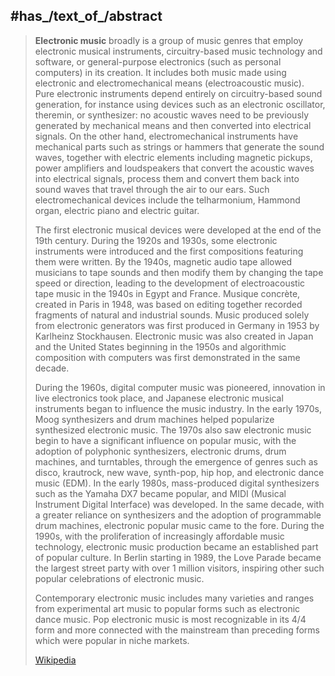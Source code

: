 ﻿---
aliases:
- "Electronic music"
has_id_wikidata: Q9778
instance_of: "[[_Standards/WikiData/WD~music genre,188451]]"
different_from: '[[_Standards/WikiData/WD~electronica,817138]]'
practiced_by: "[[_Standards/WikiData/WD~electronic musician,5358395]]"
topic_s_main_template: '[[_Standards/WikiData/WD~Template_Electronica,13501008]]'
topic_s_main_Wikimedia_portal: "[[_Standards/WikiData/WD~Portal_Electronic music,14615763]]"
described_by_source: "[[_Standards/WikiData/WD~DDEX AVS Data Dictionary Version 1,106615149]]"
subclass_of: '[[_Standards/WikiData/WD~music,115484611]]'
IAB_code: 351
exact_match: "http://service.ddex.net/dd/DD-AVS-001/dd/ddex_ElectronicMusic"
equivalent_class: "http://service.ddex.net/dd/DD-AVS-001/dd/ddex_ElectronicMusic"
Amazon_com_browse_node: 11974381
Commons_category: "Electronic music"
subreddit: electronicmusic
short_name: elektronisk
inception: "1920"
has_time_started: "1920"
image: "http://commons.wikimedia.org/wiki/Special:FilePath/1st%20commercial%20Moog%20synthesizer%20%281964%2C%20commissioned%20by%20the%20Alwin%20Nikolai%20Dance%20Theater%20of%20NY%29%20%40%20Stearns%20Collection%20%28Stearns%202035%29%2C%20University%20of%20Michigan.jpg"
---

## #has_/text_of_/abstract 

> **Electronic music** broadly is a group of music genres that employ electronic musical instruments, circuitry-based music technology and software, or general-purpose electronics (such as personal computers) in its creation. It includes both music made using electronic and electromechanical means (electroacoustic music). Pure electronic instruments depend entirely on circuitry-based sound generation, for instance using devices such as an electronic oscillator, theremin, or synthesizer: no acoustic waves need to be previously generated by mechanical means and then converted into electrical signals. On the other hand, electromechanical instruments have mechanical parts such as strings or hammers that generate the sound waves, together with electric elements including magnetic pickups, power amplifiers and loudspeakers that convert the acoustic waves into electrical signals, process them and convert them back into sound waves that travel through the air to our ears. Such electromechanical devices include the telharmonium, Hammond organ, electric piano and electric guitar.
>
> The first electronic musical devices were developed at the end of the 19th century. During the 1920s and 1930s, some electronic instruments were introduced and the first compositions featuring them were written. By the 1940s, magnetic audio tape allowed musicians to tape sounds and then modify them by changing the tape speed or direction, leading to the development of electroacoustic tape music in the 1940s in Egypt and France. Musique concrète, created in Paris in 1948, was based on editing together recorded fragments of natural and industrial sounds. Music produced solely from electronic generators was first produced in Germany in 1953 by Karlheinz Stockhausen. Electronic music was also created in Japan and the United States beginning in the 1950s and algorithmic composition with computers was first demonstrated in the same decade.
>
> During the 1960s, digital computer music was pioneered, innovation in live electronics took place, and Japanese electronic musical instruments began to influence the music industry. In the early 1970s, Moog synthesizers and drum machines helped popularize synthesized electronic music. The 1970s also saw electronic music begin to have a significant influence on popular music, with the adoption of polyphonic synthesizers, electronic drums, drum machines, and turntables, through the emergence of genres such as disco, krautrock, new wave, synth-pop, hip hop, and electronic dance music (EDM). In the early 1980s, mass-produced digital synthesizers such as the Yamaha DX7 became popular, and MIDI (Musical Instrument Digital Interface) was developed. In the same decade, with a greater reliance on synthesizers and the adoption of programmable drum machines, electronic popular music came to the fore. During the 1990s, with the proliferation of increasingly affordable music technology, electronic music production became an established part of popular culture. In Berlin starting in 1989, the Love Parade became the largest street party with over 1 million visitors, inspiring other such popular celebrations of electronic music.
>
> Contemporary electronic music includes many varieties and ranges from experimental art music to popular forms such as electronic dance music. Pop electronic music is most recognizable in its 4/4 form and more connected with the mainstream than preceding forms which were popular in niche markets.
>
> [Wikipedia](https://en.wikipedia.org/wiki/Electronic%20music) 


